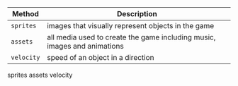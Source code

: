 
| Method      | Description                          |
| ----------- | ------------------------------------ |
| `sprites`   | images that visually represent objects in the game    |
| `assets`    | all media used to create the game including music, images and animations   |
| `velocity`  | speed of an object in a direction  |

sprites
assets
velocity